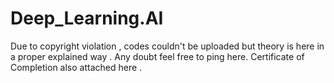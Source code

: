 # Deep_Learning.AI

Due to copyright violation , codes couldn't be uploaded but theory is here in a proper explained way . Any doubt feel free to ping here.
Certificate of Completion also attached here .
